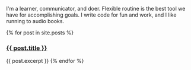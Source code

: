 ---
---

I'm a learner, communicator, and doer. 
Flexible routine is the best tool we have for accomplishing goals. 
I write code for fun and work, and I like running to audio books.

{% for post in site.posts %}
  <h3><a href="{{ post.url }}">{{ post.title }}</a></h3>
  {{ post.excerpt }}
{% endfor %}
